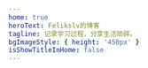 ```yaml
---
home: true
heroText: Felikslv的博客
tagline: 记录学习过程，分享生活琐碎。
bgImageStyle: { height: '450px' }
isShowTitleInHome: false
---
```

